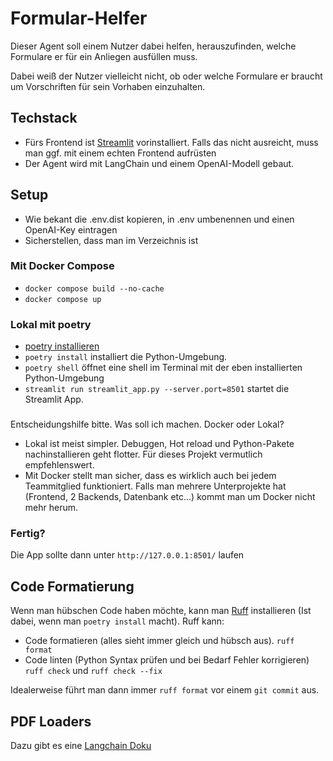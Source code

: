 # Formular-Helfer

Dieser Agent soll einem Nutzer dabei helfen, herauszufinden, welche Formulare er für ein Anliegen ausfüllen muss.

Dabei weiß der Nutzer vielleicht nicht, ob oder welche Formulare er braucht um Vorschriften für sein Vorhaben einzuhalten.


## Techstack

- Fürs Frontend ist [Streamlit](https://docs.streamlit.io/get-started/fundamentals/main-concepts#development-flow) vorinstalliert. Falls das nicht ausreicht, muss man ggf. mit einem echten Frontend aufrüsten
- Der Agent wird mit LangChain und einem OpenAI-Modell gebaut.

## Setup

- Wie bekant die .env.dist kopieren, in .env umbenennen und einen OpenAI-Key eintragen
- Sicherstellen, dass man im Verzeichnis ist

### Mit Docker Compose

- `docker compose build --no-cache`
- `docker compose up`

### Lokal mit poetry
- [poetry installieren](https://python-poetry.org/docs/#installation)
- `poetry install` installiert die Python-Umgebung.
- `poetry shell` öffnet eine shell im Terminal mit der eben installierten Python-Umgebung
- `streamlit run streamlit_app.py --server.port=8501` startet die Streamlit App.


###

Entscheidungshilfe bitte. Was soll ich machen. Docker oder Lokal?
- Lokal ist meist simpler. Debuggen, Hot reload und Python-Pakete nachinstallieren geht flotter. Für dieses Projekt vermutlich empfehlenswert.
- Mit Docker stellt man sicher, dass es wirklich auch bei jedem Teammitglied funktioniert. Falls man mehrere Unterprojekte hat (Frontend, 2 Backends, Datenbank etc...) kommt man um Docker nicht mehr herum.

### Fertig?
Die App sollte dann unter `http://127.0.0.1:8501/` laufen

## Code Formatierung

Wenn man hübschen Code haben möchte, kann man [Ruff](https://docs.astral.sh/ruff/) installieren (Ist dabei, wenn man `poetry install` macht). Ruff kann:
- Code formatieren (alles sieht immer gleich und hübsch aus). `ruff format`
- Code linten (Python Syntax prüfen und bei Bedarf Fehler korrigieren) `ruff check` und `ruff check --fix`

Idealerweise führt man dann immer `ruff format` vor einem `git commit` aus.

## PDF Loaders

Dazu gibt es eine [Langchain Doku](https://python.langchain.com/docs/modules/data_connection/document_loaders/pdf)
